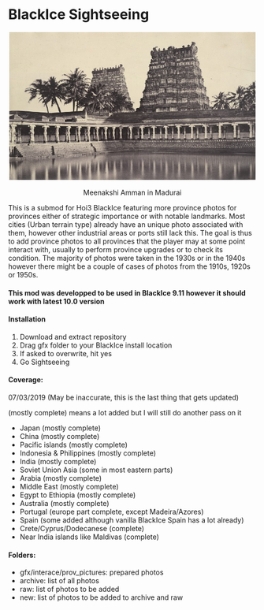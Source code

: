 # BlackIce Sightseeing

<p align="center">
<img src="https://raw.githubusercontent.com/Dozed12/BlackIce-Sightseeing/master/archive/madurai.jpg?token=AKF9E_RJzecSb5nebPMiJ2WHqR5mtPypks5cinAqwA%3D%3D" alt="alt text" width="500" height="300">  
</p>

<p align="center">
Meenakshi Amman in Madurai
</p>

This is a submod for Hoi3 BlackIce featuring more province photos for provinces either of strategic importance or with notable landmarks. Most cities (Urban terrain type) already have an unique photo associated with them, however other industrial areas or ports still lack this. The goal is thus to add province photos to all provinces that the player may at some point interact with, usually to perform province upgrades or to check its condition. The majority of photos were taken in the 1930s or in the 1940s however there might be a couple of cases of photos from the 1910s, 1920s or 1950s.

#### This mod was developped to be used in BlackIce 9.11 however it should work with latest 10.0 version

#### Installation

1. Download and extract repository
2. Drag gfx folder to your BlackIce install location
3. If asked to overwrite, hit yes
4. Go Sightseeing

#### Coverage:

07/03/2019 (May be inaccurate, this is the last thing that gets updated)

(mostly complete) means a lot added but I will still do another pass on it

- Japan (mostly complete)
- China (mostly complete)
- Pacific islands (mostly complete)
- Indonesia & Philippines (mostly complete)
- India (mostly complete)
- Soviet Union Asia (some in most eastern parts)
- Arabia (mostly complete)
- Middle East (mostly complete)
- Egypt to Ethiopia (mostly complete)
- Australia (mostly complete)
- Portugal (europe part complete, except Madeira/Azores)
- Spain (some added although vanilla BlackIce Spain has a lot already)
- Crete/Cyprus/Dodecanese (complete)
- Near India islands like Maldivas (complete)

#### Folders:

- gfx/interace/prov_pictures: prepared photos
- archive: list of all photos
- raw: list of photos to be added
- new: list of photos to be added to archive and raw
